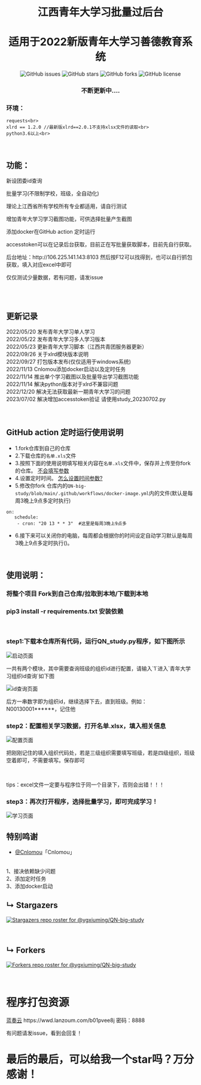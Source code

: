 <h1 align="center">江西青年大学习批量过后台</h1>
<h1 align="center">适用于2022新版青年大学习善德教育系统</h1>
<p align="center">
    <a href="https://github.com/ygxiuming/QN-big-study/issues" style="text-decoration:none">
        <img src="https://img.shields.io/github/issues/ygxiuming/QN-big-study.svg" alt="GitHub issues"/>
    </a>
    <a href="https://github.com/ygxiuming/QN-big-study/stargazers" style="text-decoration:none" >
        <img src="https://img.shields.io/github/stars/ygxiuming/QN-big-study.svg" alt="GitHub stars"/>
    </a>
    <a href="https://github.com/ygxiuming/QN-big-study/network" style="text-decoration:none" >
        <img src="https://img.shields.io/github/forks/ygxiuming/QN-big-study.svg" alt="GitHub forks"/>
    </a>
    <a href="https://github.com/ygxiuming/QN-big-study/blob/master/LICENSE" style="text-decoration:none" >
        <img src="https://img.shields.io/badge/License-CC%20BY--NC%204.0-lightgrey.svg" alt="GitHub license"/>
    </a>
</p>
<h3 align="center">不断更新中....</h3>


 ### 环境：
    requests<br>
    xlrd == 1.2.0 //最新版xlrd==2.0.1不支持xlsx文件的读取<br>
    python3.6以上<br>

<br>
<h2>功能：</h2>
<p> 新设团委id查询</p>
<p> 批量学习(不限制学校，班级，全自动化)</p>
理论上江西省所有学校所有专业都适用，请自行测试
<p> 增加青年大学习学习截图功能，可供选择批量产生截图</p>
<p> 添加docker在GitHub action 定时运行</p>
<p> accesstoken可以在记录后台获取，目前正在写批量获取脚本，目前先自行获取。<p>
<p>后台地址：http://106.225.141.143:8103  然后按F12可以找得到，也可以自行抓包获取，填入对应excel中即可<p>
<p> 仅仅测试少量数据，若有问题，请发issue<p>
<br>
<br>

<h2>更新记录</h2>
2022/05/20 发布青年大学习单人学习<br>
2022/05/22 发布青年大学习多人学习版本<br>
2022/05/23 更新青年大学习脚本（江西共青团服务器更新）<br>
2022/09/26 关于xlrd模块版本说明<br>
2022/09/27 打包版本发布(仅仅适用于windows系统)<br>
2022/11/13 Cnlomou添加docker启动以及定时任务<br>
2022/11/14 推出单个学习截图以及批量导出学习截图功能<br>
2022/11/14 解决python版本对于xlrd不兼容问题     <br>   
2022/12/20 解决无法获取最新一期青年大学习的问题<br>   
2023/07/02 解决增加accesstoken验证  请使用study_20230702.py

<br>
<br>
<br>

## GitHub action 定时运行使用说明
- 1.fork仓库到自己的仓库
- 2.下载仓库的`名单.xls`文件
- 3.按照下面的使用说明填写相关内容在`名单.xls`文件中，保存并上传至你fork的仓库。 [不会填写参数](#peizhi)
- 4.设置定时时间。   [怎么设置时间参数?](https://docs.github.com/cn/actions/using-workflows/events-that-trigger-workflows#schedule)
- 5.修改你fork 仓库内的`QN-big-study/blob/main/.github/workflows/docker-image.yml`内的文件(默认是每周3晚上9点多定时执行)
~~~
on:
   schedule:
    - cron: "20 13 * * 3"  #这里是每周3晚上9点多 
~~~
- 6.接下来可以关闭你的电脑，每周都会根据你的时间设定自动学习默认是每周3晚上9点多定时执行()。

<br>
<h2>使用说明：</h2>

### 将整个项目 Fork到自己仓库/拉取到本地/下载到本地
### pip3 install -r requirements.txt 安装依赖
<br>

<h3>step1:下载本仓库所有代码，运行QN_study.py程序，如下图所示</h3>
    <a href="https://github.com/ygxiuming/QN-big-study/tree/main/assets" style="text-decoration:none" >
        <img src="assets/1.png" alt="启动页面"/>
    </a>

<p id="peizhi">一共有两个模块，其中需要查询班级的组织id进行配置，请输入`1`进入`青年大学习组织id查询`如下图</p>
<a href="https://github.com/ygxiuming/QN-big-study/tree/main/assets" style="text-decoration:none" >
        <img src="assets/组织PID.png" alt="id查询页面"/>
</a>

<p>后方一串数字即为组织id，继续选择下去，直到班级。例如：N00130001******，记住他</p>

<h3>step2：配置相关学习数据，打开名单.xlsx，填入相关信息</h3>

<a href="https://github.com/ygxiuming/QN-big-study/tree/main/assets" style="text-decoration:none" >
        <img src="assets/excel.png" alt="配置页面"/>
</a>

<p>把刚刚记住的填入组织代码处，若是三级组织需要填写班级，若是四级组织，班级空着即可，不需要填写。保存即可</p>

<br>
<p>tips：excel文件一定要与程序位于同一个目录下，否则会出错！！！</p>

<h3>step3：再次打开程序，选择批量学习，即可完成学习！</h3>

<a href="https://github.com/ygxiuming/QN-big-study/tree/main/assets" style="text-decoration:none" >
        <img src="assets/study.png" alt="学习页面"/>
</a>


## 特别鸣谢
* [@Cnlomou](https://github.com/Cnlomou/QN-big-study)「Cnlomou」
<br>
1、接决依赖缺少问题
<br>
2、添加定时任务
<br>
3、添加docker启动


<br>

## &#8627; Stargazers

[![Stargazers repo roster for @ygxiuming/QN-big-study](https://reporoster.com/stars/ygxiuming/QN-big-study)](https://github.com/ygxiuming/QN-big-study/stargazers)

<br>

## &#8627; Forkers
[![Forkers repo roster for @ygxiuming/QN-big-study](https://reporoster.com/forks/ygxiuming/QN-big-study)](https://github.com/ygxiuming/QN-big-study/network/members)

<br>

<h1>程序打包资源</h1>

<p>
<a href ='https://wwd.lanzoum.com/b01pvee8j'>蓝奏云</a>
https://wwd.lanzoum.com/b01pvee8j 密码：8888


有问题请发issue，看到会回复！

<h1>最后的最后，可以给我一个star吗？万分感谢！</h1>
